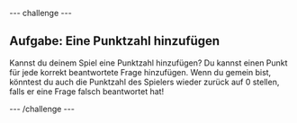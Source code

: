 --- challenge ---
## Aufgabe: Eine Punktzahl hinzufügen
Kannst du deinem Spiel eine Punktzahl hinzufügen? Du kannst einen Punkt für jede korrekt beantwortete Frage hinzufügen. Wenn du gemein bist, könntest du auch die Punktzahl des Spielers wieder zurück auf 0 stellen, falls er eine Frage falsch beantwortet hat!




--- /challenge ---